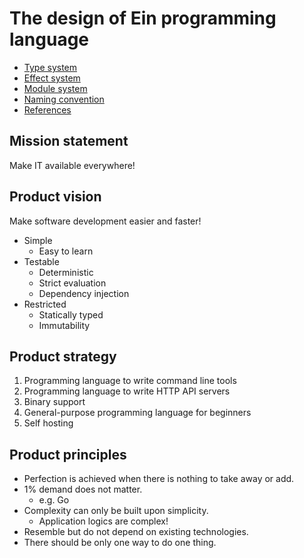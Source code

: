 # The design of Ein programming language

- [Type system](type_system)
- [Effect system](effect_system)
- [Module system](module_system.md)
- [Naming convention](naming_convention.md)
- [References](references.md)

## Mission statement

Make IT available everywhere!

## Product vision

Make software development easier and faster!

- Simple
  - Easy to learn
- Testable
  - Deterministic
  - Strict evaluation
  - Dependency injection
- Restricted
  - Statically typed
  - Immutability

## Product strategy

1. Programming language to write command line tools
1. Programming language to write HTTP API servers
1. Binary support
1. General-purpose programming language for beginners
1. Self hosting

## Product principles

- Perfection is achieved when there is nothing to take away or add.
- 1% demand does not matter.
  - e.g. Go
- Complexity can only be built upon simplicity.
  - Application logics are complex!
- Resemble but do not depend on existing technologies.
- There should be only one way to do one thing.
